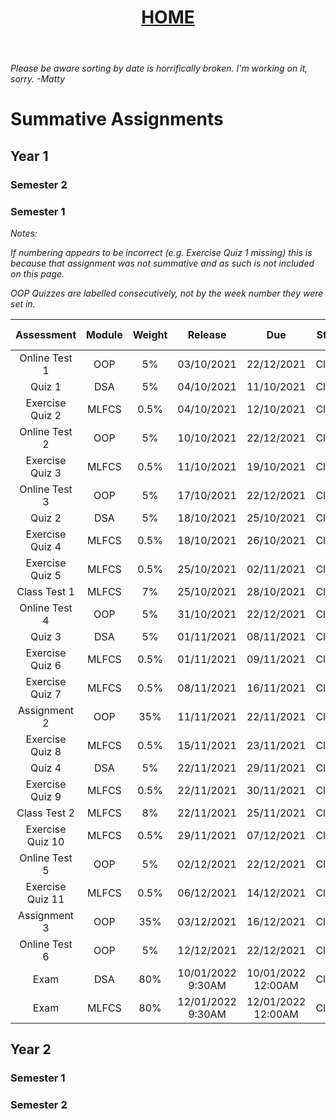 <head>
    <link rel="stylesheet" href="css/main.css">
</head>
<header style="text-align:center">
<h1><a href="https://mattythehacker.github.io/FirstYearCSResources/"><b>HOME</b></a></h1>
</header>

*Please be aware sorting by date is horrifically broken. I'm working on it, sorry. -Matty*

# Summative Assignments

## Year 1

### Semester 2

<div id="y1s2-table">

</div>

### Semester 1
*Notes:*

*If numbering appears to be incorrect (e.g. Exercise Quiz 1 missing) this is because that assignment was not summative and as such is not included on this page.*

*OOP Quizzes are labelled consecutively, not by the week number they were set in.*

| Assessment | Module | Weight | Release | Due | Status | Marking Deadline |
| :--: | :--: | :--: | :--: | :--: | :--: | :--: |
| Online Test 1 | OOP | 5% | 03/10/2021 | 22/12/2021 | Closed | Instant |
| Quiz 1 | DSA | 5% | 04/10/2021 | 11/10/2021 | Closed | 01/11/2021 |
| Exercise Quiz 2 | MLFCS | 0.5% | 04/10/2021 | 12/10/2021 | Closed | Instant |
| Online Test 2 | OOP | 5% | 10/10/2021 | 22/12/2021 | Closed | 12/01/2021 |
| Exercise Quiz 3 | MLFCS | 0.5% | 11/10/2021 | 19/10/2021 | Closed | Instant |
| Online Test 3 | OOP | 5% | 17/10/2021 | 22/12/2021 | Closed | 12/01/2021 |
| Quiz 2 | DSA | 5% | 18/10/2021 | 25/10/2021 | Closed | 15/11/2021
| Exercise Quiz 4 | MLFCS | 0.5% | 18/10/2021 | 26/10/2021 | Closed | Instant |
| Exercise Quiz 5 | MLFCS | 0.5% | 25/10/2021 | 02/11/2021 | Closed | Instant |
| Class Test 1 | MLFCS | 7% | 25/10/2021 | 28/10/2021 | Closed | 18/11/2021 |
| Online Test 4 | OOP | 5% | 31/10/2021 | 22/12/2021 | Closed | 12/01/2021 |
| Quiz 3 | DSA | 5% | 01/11/2021 | 08/11/2021 | Closed | 29/11/2021
| Exercise Quiz 6 | MLFCS | 0.5% | 01/11/2021 | 09/11/2021 | Closed | Instant |
| Exercise Quiz 7 | MLFCS | 0.5% | 08/11/2021 | 16/11/2021 | Closed | 07/12/2021 |
| Assignment 2 | OOP | 35% | 11/11/2021 | 22/11/2021 | Closed | 13/12/2021 |
| Exercise Quiz 8 | MLFCS | 0.5% | 15/11/2021 | 23/11/2021 | Closed | 14/12/2021 |
| Quiz 4 | DSA | 5% | 22/11/2021 | 29/11/2021 | Closed | 20/12/2021 |
| Exercise Quiz 9 | MLFCS | 0.5% | 22/11/2021 | 30/11/2021 | Closed | 21/12/2021 |
| Class Test 2 | MLFCS | 8% | 22/11/2021 | 25/11/2021 | Closed | 16/12/2021 |
| Exercise Quiz 10 | MLFCS | 0.5% | 29/11/2021 | 07/12/2021 | Closed | 30/12/2021 |
| Online Test 5 | OOP | 5% | 02/12/2021 | 22/12/2021 | Closed | Instant |
| Exercise Quiz 11 | MLFCS | 0.5% | 06/12/2021 | 14/12/2021 | Closed | 07/01/2022 |
| Assignment 3 | OOP | 35% | 03/12/2021 | 16/12/2021 | Closed | 12/01/2022 |
| Online Test 6 | OOP | 5% | 12/12/2021 | 22/12/2021 | Closed | Instant |
| Exam | DSA | 80% | 10/01/2022 9:30AM | 10/01/2022 12:00AM | Closed | 31/01/2022 |
| Exam | MLFCS | 80% | 12/01/2022 9:30AM | 12/01/2022 12:00AM | Closed | 02/02/2022 |

## Year 2
### Semester 1
### Semester 2






<script src="js/main.js"></script>
